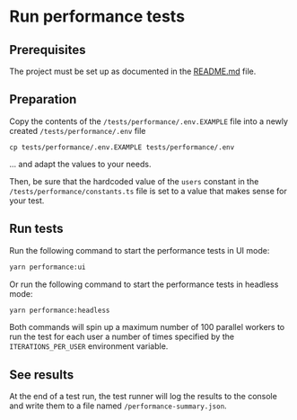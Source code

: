# Run performance tests

## Prerequisites

The project must be set up as documented in the [README.md](../../README.md) file.

## Preparation

Copy the contents of the `/tests/performance/.env.EXAMPLE` file into a newly created `/tests/performance/.env` file

```
cp tests/performance/.env.EXAMPLE tests/performance/.env
```

... and adapt the values to your needs.

Then, be sure that the hardcoded value of the `users` constant in the `/tests/performance/constants.ts` file is set to a value that makes sense for your test.

## Run tests

Run the following command to start the performance tests in UI mode:

```bash
yarn performance:ui
```

Or run the following command to start the performance tests in headless mode:

```bash
yarn performance:headless
```

Both commands will spin up a maximum number of 100 parallel workers to run the test for each user a number of times specified by the `ITERATIONS_PER_USER` environment variable.

## See results

At the end of a test run, the test runner will log the results to the console and write them to a file named `/performance-summary.json`.
